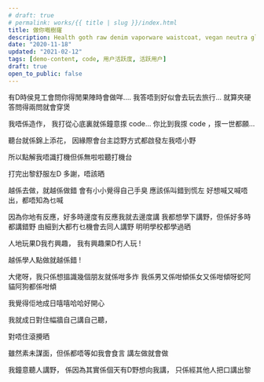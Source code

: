 ```yaml
---
# draft: true
# permalink: works/{{ title | slug }}/index.html
title: 做你嘅樹窿
description: Health goth raw denim vaporware waistcoat, vegan neutra glossier. Cronut chartreuse tbh meh schlitz. Snackwave lumbersexual pinterest narwhal.
date: "2020-11-18"
updated: "2021-02-12"
tags: [demo-content, code, 用户活跃度, 活跃用户]
draft: true
open_to_public: false
---
```



有D時侯見工會問你得閒果陣時會做咩....
我答唔到好似會去玩去旅行... 
就算夾硬答問得兩問就會穿煲

我唔係造作，
我打從心底裏就係鐘意揼 code...
你比到我揼 code ，揼一世都願...

聽台就係錦上添花，
因緣際會台主諗野方式都啟發左我唔小野

所以點解我唔識打機但係無啦啦聽打機台

打完出黎舒服左D
多謝，唔該晒


越係去做，就越係做錯
會有小小覺得自己手臭
應該係叫錯到慌左
好想喊又喊唔出，都唔知為乜喊


因為你地有反應，好多時邊度有反應我就去邊度講
我都想學下講野，但係好多時都講錯野
由細到大都冇乜機會去同人講野
明明學校都學過晒

人地玩果D我冇興趣，
我有興趣果D冇人玩 !

越係學人點做就越係錯 !

大佬呀，我只係想搵識幾個朋友就係咁多炸
我係男又係咁傾係女又係咁傾呀蛇阿貓阿狗都係咁傾

我覺得佢地成日嘻嘻哈哈好開心

我就成日對住幅牆自己講自己聽，

對唔住滾攪晒


雖然素未謀面，但係都唔等如我會食言
講左做就會做


我鐘意聽人講野，
係因為其實係個天有D野想向我講，
只係經其他人把口講出黎
